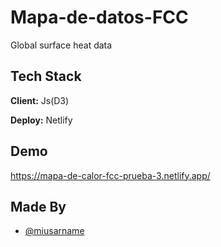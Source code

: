 # Mapa-de-datos-FCC
Global surface heat data
## Tech Stack
**Client:** Js(D3)

**Deploy:** Netlify

## Demo
https://mapa-de-calor-fcc-prueba-3.netlify.app/


## Made By

- [@miusarname](https://github.com/miusarname)
